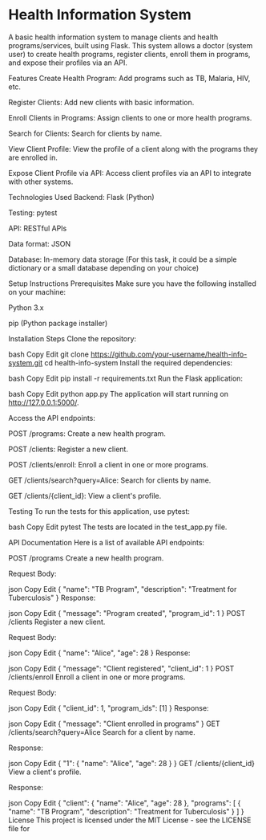# Health Information System
A basic health information system to manage clients and health programs/services, built using Flask. This system allows a doctor (system user) to create health programs, register clients, enroll them in programs, and expose their profiles via an API.

Features
Create Health Program: Add programs such as TB, Malaria, HIV, etc.

Register Clients: Add new clients with basic information.

Enroll Clients in Programs: Assign clients to one or more health programs.

Search for Clients: Search for clients by name.

View Client Profile: View the profile of a client along with the programs they are enrolled in.

Expose Client Profile via API: Access client profiles via an API to integrate with other systems.

Technologies Used
Backend: Flask (Python)

Testing: pytest

API: RESTful APIs

Data format: JSON

Database: In-memory data storage (For this task, it could be a simple dictionary or a small database depending on your choice)

Setup Instructions
Prerequisites
Make sure you have the following installed on your machine:

Python 3.x

pip (Python package installer)

Installation Steps
Clone the repository:

bash
Copy
Edit
git clone https://github.com/your-username/health-info-system.git
cd health-info-system
Install the required dependencies:

bash
Copy
Edit
pip install -r requirements.txt
Run the Flask application:

bash
Copy
Edit
python app.py
The application will start running on http://127.0.0.1:5000/.

Access the API endpoints:

POST /programs: Create a new health program.

POST /clients: Register a new client.

POST /clients/enroll: Enroll a client in one or more programs.

GET /clients/search?query=Alice: Search for clients by name.

GET /clients/{client_id}: View a client's profile.

Testing
To run the tests for this application, use pytest:

bash
Copy
Edit
pytest
The tests are located in the test_app.py file.

API Documentation
Here is a list of available API endpoints:

POST /programs
Create a new health program.

Request Body:

json
Copy
Edit
{
  "name": "TB Program",
  "description": "Treatment for Tuberculosis"
}
Response:

json
Copy
Edit
{
  "message": "Program created",
  "program_id": 1
}
POST /clients
Register a new client.

Request Body:

json
Copy
Edit
{
  "name": "Alice",
  "age": 28
}
Response:

json
Copy
Edit
{
  "message": "Client registered",
  "client_id": 1
}
POST /clients/enroll
Enroll a client in one or more programs.

Request Body:

json
Copy
Edit
{
  "client_id": 1,
  "program_ids": [1]
}
Response:

json
Copy
Edit
{
  "message": "Client enrolled in programs"
}
GET /clients/search?query=Alice
Search for a client by name.

Response:

json
Copy
Edit
{
  "1": {
    "name": "Alice",
    "age": 28
  }
}
GET /clients/{client_id}
View a client's profile.

Response:

json
Copy
Edit
{
  "client": {
    "name": "Alice",
    "age": 28
  },
  "programs": [
    {
      "name": "TB Program",
      "description": "Treatment for Tuberculosis"
    }
  ]
}
License
This project is licensed under the MIT License - see the LICENSE file for 
